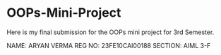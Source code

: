 # OOPs-Mini-Project
Here is my final submission for the OOPs mini project for 3rd Semester.

NAME: ARYAN VERMA
REG NO: 23FE10CAI00188
SECTION: AIML 3-F
